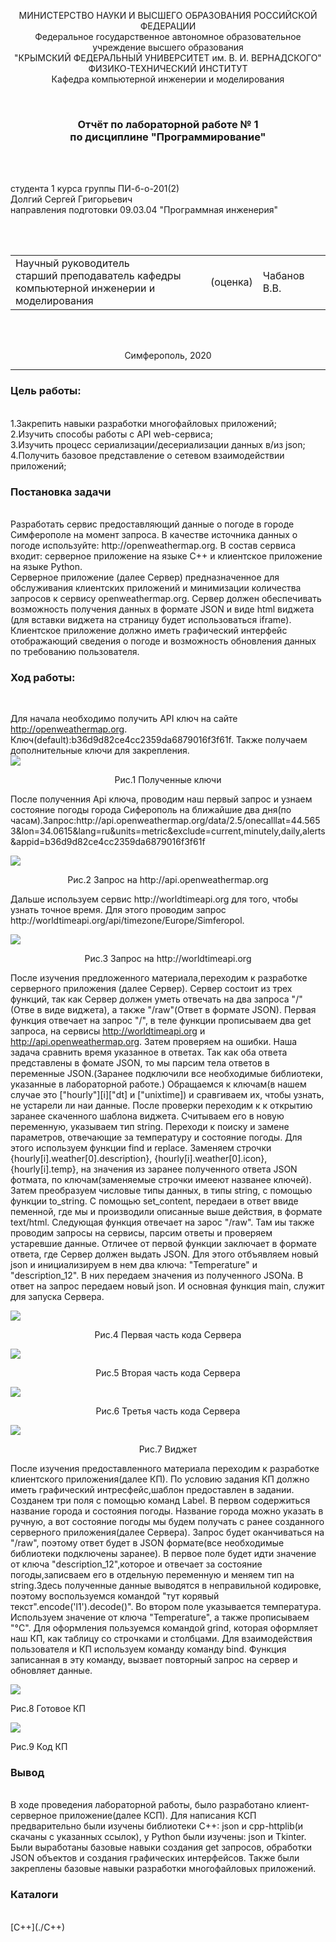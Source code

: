 <p align="center">МИНИСТЕРСТВО НАУКИ  И ВЫСШЕГО ОБРАЗОВАНИЯ РОССИЙСКОЙ ФЕДЕРАЦИИ<br>
Федеральное государственное автономное образовательное учреждение высшего образования<br>
"КРЫМСКИЙ ФЕДЕРАЛЬНЫЙ УНИВЕРСИТЕТ им. В. И. ВЕРНАДСКОГО"<br>
ФИЗИКО-ТЕХНИЧЕСКИЙ ИНСТИТУТ<br>
Кафедра компьютерной инженерии и моделирования</p>
<br>
<h3 align="center">Отчёт по лабораторной работе № 1<br> по дисциплине "Программирование"</h3>
<br><br>
<p>студента 1 курса группы ПИ-б-о-201(2)<br>
Долгий Сергей Григорьевич<br>
направления подготовки 09.03.04 "Программная инженерия"</p>
<br><br>
<table>
<tr><td>Научный руководитель<br> старший преподаватель кафедры<br> компьютерной инженерии и моделирования</td>
<td>(оценка)</td>
<td>Чабанов В.В.</td>
</tr>
</table>
<br><br>
<p align="center">Симферополь, 2020</p>
<hr>
<h3> Цель работы:</h3><br>
1.Закрепить навыки разработки многофайловыx приложений;<br>
2.Изучить способы работы с API web-сервиса;<br>
3.Изучить процесс сериализации/десериализации данных в/из json;<br>
4.Получить базовое представление о сетевом взаимодействии приложений;<br>
<h3> Постановка задачи</h3><br>
Разработать сервис предоставляющий данные о погоде в городе Симферополе на момент запроса.  В качестве источника данных о погоде используйте:
http://openweathermap.org. В состав сервиса входит: серверное приложение на языке С++ и клиентское приложение на языке Python.<br>
Серверное приложение (далее Сервер) предназначенное для обслуживания клиентских приложений и минимизации количества запросов к сервису openweathermap.org. Сервер должен обеспечивать возможность получения данных в формате JSON и виде html виджета (для вставки виджета на страницу будет использоваться iframe).<br>
Клиентское приложение должно иметь графический интерфейс отображающий сведения о погоде и возможность обновления данных по требованию пользователя.<br>
<h3> Ход работы:</h3><br>

Для начала необходимо получить  API ключ на сайте http://openweathermap.org. Ключ(default):b36d9d82ce4cc2359da6879016f3f61f. Также получаем дополнительные ключи для закрепления.<br>
![](./images/ApiKeys.png)
<p align="center">Рис.1 Полученные ключи<br></p>
После полученния Api ключа, проводим наш первый запрос и узнаем состояние погоды города Сиферополь на ближайшие два дня(по часам).Запрос:http://api.openweathermap.org/data/2.5/onecalllat=44.5653&lon=34.0615&lang=ru&units=metric&exclude=current,minutely,daily,alerts&appid=b36d9d82ce4cc2359da6879016f3f61f

![](./images/ApiOpenWeatyher.png)
<p align="center">Рис.2 Запрос на http://api.openweathermap.org <br></p>
Дальше используем сервис http://worldtimeapi.org для того, чтобы узнать точное время. Для этого проводим запрос http://worldtimeapi.org/api/timezone/Europe/Simferopol.

![](./images/WorsTimeApi.png)
<p align="center">Рис.3 Запрос на http://worldtimeapi.org <br></p>

  После изучения предложенного материала,переходим к разработке серверного приложения (далее Сервер). Сервер состоит из трех функций, так как Сервер должен уметь отвечать на два запроса "/"(Отве в виде виджета), а также "/raw"(Ответ в формате JSON). Первая функция отвечает на запрос "/",  в теле функции прописываем два get запроса, на сервисы  http://worldtimeapi.org и http://api.openweathermap.org. Затем проверяем на ошибки. Наша задача сравнить время указанное  в ответах. Так как оба ответа представлены в фомате JSON, то мы парсим тела ответов в переменные JSON.(Заранее подключили все необходимые библиотеки, указанные в лабораторной работе.) Обращаемся к ключам(в нашем случае это ["hourly"][i]["dt] и ["unixtime]) и сравгиваем их, чтобы узнать, не устарели ли наи данные. После проверки переходим к к открытию заранее скаченного шаблона виджета. Считываем его в новую переменную, указываем тип string. Переходи к поиску и замене параметров, отвечающие за температуру и состояние погоды. Для этого используем функции find и replace. Заменяем строчки {hourly[i].weather[0].description}, {hourly[i].weather[0].icon}, {hourly[i].temp}, на значения из заранее полученного ответа JSON фотмата, по ключам(заменяемые строчки имееют названее ключей). Затем преобразуем числовые типы данных, в типы string, с помощью функции to_string. С помощью set_content, передаеи в ответ ввиде пеменной, где мы и производили описанные выше действия, в формате text/html. Следующая функция отвечает на зарос "/raw". Там иы также проводим запросы на сервисы, парсим ответы и проверяем устаревшие данные. Отличее от первой функции заключает в формате ответа, где Сервер должен выдать JSON. Для этого отбъявляем новый json и инициализируем в нем два ключа: "Temperature" и "description_12". В них передаем значения из полученного JSONа. В ответ на запрос передаем новый json. И основная функция main, служит для запуска Сервера.

![](./images/ServerCode.png)
<p align="center">Рис.4 Первая часть кода Сервера <br>

![](./images/ServerCode(2).png)
<p align="center">Рис.5 Вторая часть кода Сервера <br>
 
![](./images/ServerCode(3).png)
<p align="center">Рис.6 Третья часть кода Сервера <br>

![](./images/Vidget.png)
<p align="center">Рис.7 Виджет <br></p>

  После изучения предоставленного материала переходим к разработке клиентского приложения(далее КП). По условию задания КП должно иметь графический интресфейс,шаблон предоставлен в задании. Созданем три поля с помощью команд Label. В первом содержиться название города и состояния погоды. Название города можно указать в ручную, а вот состояние погоды мы будем получать с ранее созданного серверного приложения(далее Сервера). Запрос будет оканчиваться на "/raw", поэтому ответ будет в JSON формате(все необходимые библиотеки подключены заранее). В первое поле будет идти значение от ключа "description_12",которое и отвечает за состояние погоды,записваем его в отдельную переменную и меняем тип на string.Здесь полученные данные выводятся в неправильной кодировке, поэтому воспользуемся командой "тут корявый текст".encode('l1').decode()". Во втором поле указывается температура. Используем значение от ключа "Temperature", а также прописываем "°C". Для оформления пользуемся командой grind, которая оформляет наш КП, как таблицу со строчками и столбцами. Для взаимодействия пользователя и КП используем команду команду bind. Функция записанная в эту команду, вызвает повторный запрос на сервер и обновляет данные.
  
![](./images/Client.png)
<p aligh="centre">Рис.8 Готовое КП<br>

![](./images/ClientCode.png)
<p aligh="centre">Рис.9 Код КП<br></p>

<h3>Вывод</h3><br>
В ходе проведения лабораторной работы, было разработано клиент-серверное приложение(далее КСП). Для написания КСП предварительно были изучены библиотеки С++: json и cpp-httplib(и скачаны с указанных ссылок), у Python были изучены: json и Tkinter. Были выработаны базовые навыки создания get запросов, обработки JSON объектов и создания графических интерфейсов. Также были закреплены базовые навыки разработки многофайловых приложений.

<h3>Каталоги</h3><br>
[C++](./C++)

